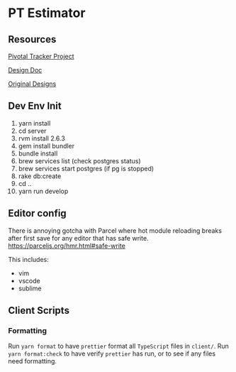 # PT Estimator

## Resources

[Pivotal Tracker Project](https://www.pivotaltracker.com/n/projects/2354450)

[Design Doc](https://paper.dropbox.com/doc/PT-Estimator--AfCObrQ6NOkdv113xWrh3oGNAQ-5uQ31HqitmrW9Fsp4b0ue)

[Original Designs](https://projects.invisionapp.com/share/GVSGGEN528N#/screens/220994025)

## Dev Env Init

1. yarn install
2. cd server
3. rvm install 2.6.3
4. gem install bundler
4. bundle install
4. brew services list (check postgres status)
5. brew services start postgres (if pg is stopped)
6. rake db:create
7. cd ..
8. yarn run develop

## Editor config

There is annoying gotcha with Parcel where hot module reloading breaks after first save for any editor that has safe write.
https://parceljs.org/hmr.html#safe-write

This includes:
* vim
* vscode
* sublime

## Client Scripts

### Formatting
Run `yarn format` to have `prettier` format all `TypeScript` files in `client/`.
Run `yarn format:check` to have verify `prettier` has run, or to see if any files need formatting.
